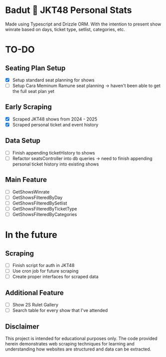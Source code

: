 # Badut 🤡 JKT48 Personal Stats
Made using Typescript and Drizzle ORM. With the intention to present show winrate based on days, ticket type, setlist, categories, etc.

# TO-DO
## Seating Plan Setup
- [x] Setup standard seat planning for shows
- [ ] Setup Cara Meminum Ramune seat planning -> haven't been able to get the full seat plan yet

## Early Scraping
- [x] Scraped JKT48 shows from 2024 - 2025
- [x] Scraped personal ticket and event history

## Data Setup
- [ ] Finish appending ticketHistory to shows
- [ ] Refactor seatsController into db queries -> need to finish appending personal ticket history into existing shows

## Main Feature
- [ ] GetShowsWinrate
- [ ] GetShowsFilteredByDay
- [ ] GetShowsFilteredBySetlist
- [ ] GetShowsFilteredByTicketType
- [ ] GetShowsFilteredByCategories

# In the future
## Scraping
- [ ] Finish script for auth in JKT48
- [ ] Use cron job for future scraping
- [ ] Create proper interfaces for scraped data

## Additional Feature
- [ ] Show 2S Rulet Gallery
- [ ] Search table for every show that I've attended

## Disclaimer
This project is intended for educational purposes only. The code provided herein demonstrates web scraping techniques for learning and understanding how websites are structured and data can be extracted.
